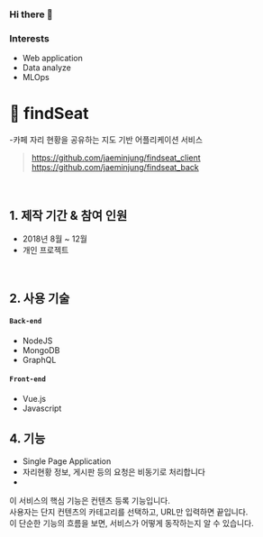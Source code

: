 ### Hi there 👋

### Interests
 - Web application
 - Data analyze
 - MLOps

# :pushpin: findSeat
-카페 자리 현황을 공유하는 지도 기반 어플리케이션 서비스
>https://github.com/jaeminjung/findseat_client
>https://github.com/jaeminjung/findseat_back

</br>

## 1. 제작 기간 & 참여 인원
- 2018년 8월 ~ 12월
- 개인 프로젝트

</br>

## 2. 사용 기술
#### `Back-end`
  - NodeJS
  - MongoDB
  - GraphQL
  <!--
  - Spring Data JPA
  - QueryDSL
  -->
#### `Front-end`
  - Vue.js
  - Javascript


## 4. 기능
- Single Page Application
- 자리현황 정보, 게시판 등의 요청은 비동기로 처리합니다
- 
이 서비스의 핵심 기능은 컨텐츠 등록 기능입니다.  
사용자는 단지 컨텐츠의 카테고리를 선택하고, URL만 입력하면 끝입니다.  
이 단순한 기능의 흐름을 보면, 서비스가 어떻게 동작하는지 알 수 있습니다.  
<!--
**jaeminjung/jaeminjung** is a ✨ _special_ ✨ repository because its `README.md` (this file) appears on your GitHub profile.

Here are some ideas to get you started:

- 🔭 I’m currently working on ...
- 🌱 I’m currently learning ...
- 👯 I’m looking to collaborate on ...
- 🤔 I’m looking for help with ...
- 💬 Ask me about ...
- 📫 How to reach me: ...
- 😄 Pronouns: ...
- ⚡ Fun fact: ...
-->
